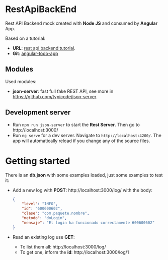# RestApiBackEnd
Rest API Backend mock created with __Node JS__ and consumed by __Angular__ App.

Based on a tutorial:
* **URL**: [rest api backend tutorial](https://www.sitepoint.com/angular-rxjs-create-api-service-rest-backend/).
* **Git**: [angular-todo-app](https://github.com/sitepoint-editors/angular-todo-app)

## Modules
Used modules:
* **json-server**: fast full fake REST API, see more in https://github.com/typicode/json-server

## Development server

* Run `npm run json-server` to start the **Rest Server**. Then go to http://localhost:3000/
* Run `ng serve` for a dev server. Navigate to `http://localhost:4200/`. The app will automatically reload if you change any of the source files.

# Getting started

There is an __db.json__ with some examples loaded, just some examples to test it:

* Add a new log with **POST**: http://localhost:3000/log/ with the body:

  ```json
  {
      "level": "INFO",
      "id": "600600602",
      "clase": "com.paquete.nombre",
      "metodo": "doLogin",
      "mensaje": "El login ha funcionado correctamente 600600602"
  }
  ```

* Read an existing log use **GET**: 
  * To list them all: http://localhost:3000/log/
  * To get one, inform the __id__: http://localhost:3000/log/1
